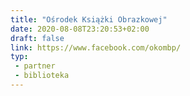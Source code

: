 ```yaml
---
title: "Ośrodek Książki Obrazkowej"
date: 2020-08-08T23:20:53+02:00
draft: false
link: https://www.facebook.com/okombp/
typ:
 - partner
 - biblioteka
---
```

